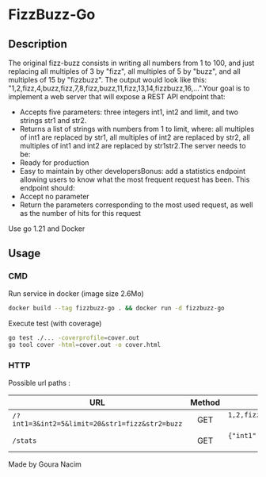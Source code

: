 # FizzBuzz-Go

## Description

The original fizz-buzz consists in writing all numbers from 1 to 100, and just
replacing all multiples of 3 by "fizz", all multiples of 5 by "buzz", and all
multiples of 15 by "fizzbuzz". The output would look like this:
"1,2,fizz,4,buzz,fizz,7,8,fizz,buzz,11,fizz,13,14,fizzbuzz,16,...".Your goal is
to implement a web server that will expose a REST API endpoint that:

- Accepts five parameters: three integers int1, int2 and limit, and two strings
  str1 and str2.
- Returns a list of strings with numbers from 1 to limit, where: all multiples
  of int1 are replaced by str1, all multiples of int2 are replaced by str2, all
  multiples of int1 and int2 are replaced by str1str2.The server needs to be:
- Ready for production
- Easy to maintain by other developersBonus: add a statistics endpoint allowing
  users to know what the most frequent request has been. This endpoint should:
- Accept no parameter
- Return the parameters corresponding to the most used request, as well as the
  number of hits for this request

Use go 1.21 and Docker

## Usage

### CMD

Run service in docker (image size 2.6Mo)

```bash
docker build --tag fizzbuzz-go . && docker run -d fizzbuzz-go
```

Execute test (with coverage)

```bash
go test ./... -coverprofile=cover.out
go tool cover -html=cover.out -o cover.html
```

### HTTP

Possible url paths :

| URL                                            | Method |                                                                             Response |
| ---------------------------------------------- | :----: | -----------------------------------------------------------------------------------: |
| `/?int1=3&int2=5&limit=20&str1=fizz&str2=buzz` |  GET   | `1,2,fizz,4,buzz,fizz,7,8,fizz,buzz,11,fizz,13,14,fizzbuzz,16,17,fizz,19,buzz` (200) |
| `/stats`                                       |  GET   | `{"int1": 3,"int2": 5,"limit": 100,"str1": "fizz","str2": "buzz","score": 12}` (200) |


Made by Goura Nacim